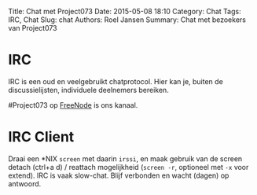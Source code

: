 Title: Chat met Project073
Date: 2015-05-08 18:10
Category: Chat
Tags: IRC, Chat
Slug: chat
Authors: Roel Jansen
Summary: Chat met bezoekers van Project073

# IRC

IRC is een oud en veelgebruikt chatprotocol. Hier kan je, buiten de
   discussielijsten, individuele deelnemers bereiken.

#Project073 op [FreeNode](http://freenode.net) is ons kanaal.

# IRC Client

Draai een *NIX `screen` met daarin `irssi`, en maak gebruik van de
   screen detach (ctrl+a d) / reattach mogelijkheid (`screen -r`, optioneel
   met `-x` voor extend). IRC is vaak slow-chat. Blijf verbonden en wacht (dagen) op antwoord.

